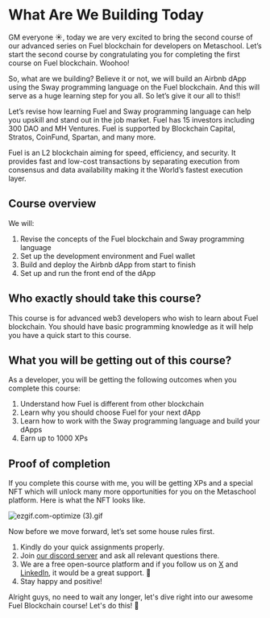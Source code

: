 # What Are We Building Today

GM everyone ☀️, today we are very excited to bring the second course of our advanced series on Fuel blockchain for developers on Metaschool. Let’s start the second course by congratulating you for completing the first course on Fuel blockchain. Woohoo!

So, what are we building? Believe it or not, we will build an Airbnb dApp using the Sway programming language on the Fuel blockchain. And this will serve as a huge learning step for you all. So let’s give it our all to this!!

Let’s revise how learning Fuel and Sway programming language can help you upskill and stand out in the job market. Fuel has 15 investors including 300 DAO and MH Ventures. Fuel is supported by Blockchain Capital, Stratos, CoinFund, Spartan, and many more.

Fuel is an L2 blockchain aiming for speed, efficiency, and security. It provides fast and low-cost transactions by separating execution from consensus and data availability making it the World’s fastest execution layer.

## Course overview

We will:

1. Revise the concepts of the Fuel blockchain and Sway programming language
2. Set up the development environment and Fuel wallet
3. Build and deploy the Airbnb dApp from start to finish
4. Set up and run the front end of the dApp

## Who exactly should take this course?        

This course is for advanced web3 developers who wish to learn about Fuel blockchain. You should have basic programming knowledge as it will help you have a quick start to this course. 

## What you will be getting out of this course?

As a developer, you will be getting the following outcomes when you complete this course:

1. Understand how Fuel is different from other blockchain
2. Learn why you should choose Fuel for your next dApp
3. Learn how to work with the Sway programming language and build your dApps
4. Earn up to 1000 XPs

## Proof of completion

If you complete this course with me, you will be getting XPs and a special NFT which will unlock many more opportunities for you on the Metaschool platform. Here is what the NFT looks like.

![ezgif.com-optimize (3).gif](https://github.com/0xmetaschool/Learning-Projects/blob/main/assests_for_all/course%20NFT.gif?raw=true)

Now before we move forward, let’s set some house rules first.
1. Kindly do your quick assignments properly.
2. Join [our discord server](https://discord.gg/vbVMUwXWgc) and ask all relevant questions there.
3. We are a free open-source platform and if you follow us on [X](https://bit.ly/airbnb-dapp-fuel-twitter) and [LinkedIn](https://bit.ly/airbnb-dapp-fuel-linkedin), it would be a great support.  🫣
4. Stay happy and positive!

Alright guys, no need to wait any longer, let's dive right into our awesome Fuel Blockchain course! Let's do this! 🙌
